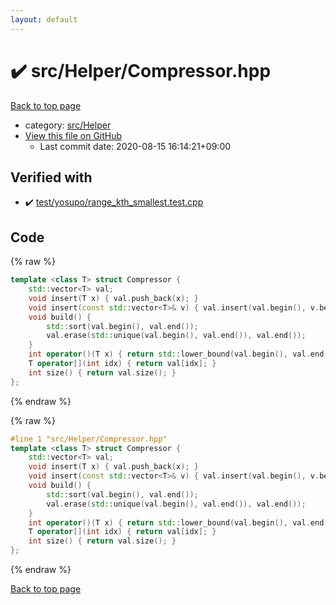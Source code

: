 ```yaml
---
layout: default
---
```


<!-- mathjax config similar to math.stackexchange -->
<script type="text/javascript" async
  src="https://cdnjs.cloudflare.com/ajax/libs/mathjax/2.7.5/MathJax.js?config=TeX-MML-AM_CHTML">
</script>
<script type="text/x-mathjax-config">
  MathJax.Hub.Config({
    TeX: { equationNumbers: { autoNumber: "AMS" }},
    tex2jax: {
      inlineMath: [ ['$','$'] ],
      processEscapes: true
    },
    "HTML-CSS": { matchFontHeight: false },
    displayAlign: "left",
    displayIndent: "2em"
  });
</script>

<script type="text/javascript" src="https://cdnjs.cloudflare.com/ajax/libs/jquery/3.4.1/jquery.min.js"></script>
<script src="https://cdn.jsdelivr.net/npm/jquery-balloon-js@1.1.2/jquery.balloon.min.js" integrity="sha256-ZEYs9VrgAeNuPvs15E39OsyOJaIkXEEt10fzxJ20+2I=" crossorigin="anonymous"></script>
<script type="text/javascript" src="../../../assets/js/copy-button.js"></script>
<link rel="stylesheet" href="../../../assets/css/copy-button.css" />


# :heavy_check_mark: src/Helper/Compressor.hpp

<a href="../../../index.html">Back to top page</a>

* category: <a href="../../../index.html#1b49b634354b8edb1dc8ef8a73014950">src/Helper</a>
* <a href="{{ site.github.repository_url }}/blob/master/src/Helper/Compressor.hpp">View this file on GitHub</a>
    - Last commit date: 2020-08-15 16:14:21+09:00




## Verified with

* :heavy_check_mark: <a href="../../../verify/test/yosupo/range_kth_smallest.test.cpp.html">test/yosupo/range_kth_smallest.test.cpp</a>


## Code

<a id="unbundled"></a>
{% raw %}
```cpp
template <class T> struct Compressor {
    std::vector<T> val;
    void insert(T x) { val.push_back(x); }
    void insert(const std::vector<T>& v) { val.insert(val.begin(), v.begin(), v.end()); }
    void build() {
        std::sort(val.begin(), val.end());
        val.erase(std::unique(val.begin(), val.end()), val.end());
    }
    int operator()(T x) { return std::lower_bound(val.begin(), val.end(), x) - val.begin(); }
    T operator[](int idx) { return val[idx]; }
    int size() { return val.size(); }
};

```
{% endraw %}

<a id="bundled"></a>
{% raw %}
```cpp
#line 1 "src/Helper/Compressor.hpp"
template <class T> struct Compressor {
    std::vector<T> val;
    void insert(T x) { val.push_back(x); }
    void insert(const std::vector<T>& v) { val.insert(val.begin(), v.begin(), v.end()); }
    void build() {
        std::sort(val.begin(), val.end());
        val.erase(std::unique(val.begin(), val.end()), val.end());
    }
    int operator()(T x) { return std::lower_bound(val.begin(), val.end(), x) - val.begin(); }
    T operator[](int idx) { return val[idx]; }
    int size() { return val.size(); }
};

```
{% endraw %}

<a href="../../../index.html">Back to top page</a>

